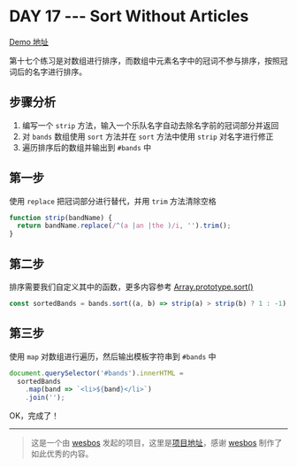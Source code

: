 # DAY 17 --- Sort Without Articles
[Demo 地址](https://lab.lebenito.net/javascript30/17%20-%20Sort%20Without%20Articles/)

第十七个练习是对数组进行排序，而数组中元素名字中的冠词不参与排序，按照冠词后的名字进行排序。

## 步骤分析

1. 编写一个 `strip` 方法，输入一个乐队名字自动去除名字前的冠词部分并返回
2. 对 `bands` 数组使用 `sort` 方法并在 `sort` 方法中使用 `strip` 对名字进行修正
3. 遍历排序后的数组并输出到 `#bands` 中

## 第一步

使用 `replace` 把冠词部分进行替代，并用 `trim` 方法清除空格

```javascript
function strip(bandName) {
  return bandName.replace(/^(a |an |the )/i, '').trim();
}
```

## 第二步

排序需要我们自定义其中的函数，更多内容参考 [Array.prototype.sort()](https://developer.mozilla.org/zh-CN/docs/Web/JavaScript/Reference/Global_Objects/Array/sort)

```javascript
const sortedBands = bands.sort((a, b) => strip(a) > strip(b) ? 1 : -1);
```

## 第三步

使用 `map` 对数组进行遍历，然后输出模板字符串到 `#bands` 中

```javascript
document.querySelector('#bands').innerHTML = 
  sortedBands
    .map(band => `<li>${band}</li>`)
    .join('');
```

OK，完成了！

----
>这是一个由 [wesbos](https://github.com/wesbos) 发起的项目，这里是[项目地址](https://github.com/wesbos/JavaScript30)，感谢 [wesbos](https://github.com/wesbos) 制作了如此优秀的内容。